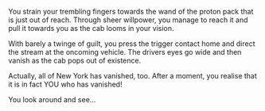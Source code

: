 You strain your trembling fingers towards the wand of the proton pack that is just out of reach. Through sheer willpower, you manage to reach it and pull it towards you as the cab looms in your vision.

With barely a twinge of guilt, you press the trigger contact home and direct the stream at the oncoming vehicle. The drivers eyes go wide and then vanish as the cab pops out of existence.

Actually, all of New York has vanished, too. After a moment, you realise that it is in fact YOU who has vanished!

You look around and see...
